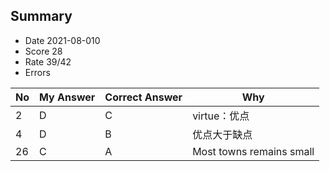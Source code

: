 ## Summary
- Date 2021-08-010
- Score 28
- Rate 39/42
- Errors


| No | My Answer | Correct Answer | Why |
|----|-----------|----------------|-----|
|2 | D| C| virtue：优点|
|4 |D |B |优点大于缺点 |
| 26|C | A| Most towns remains small |